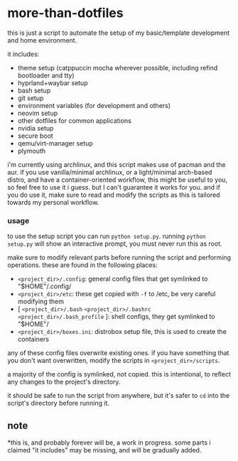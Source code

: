 # more-than-dotfiles

this is just a script to automate the setup of my basic/template development and home environment.

it includes:
- theme setup (catppuccin mocha wherever possible, including refind bootloader and tty)
- hyprland+waybar setup
- bash setup
- git setup
- environment variables (for development and others)
- neovim setup
- other dotfiles for common applications
- nvidia setup
- secure boot
- qemu/virt-manager setup
- plymouth

i'm currently using archlinux, and this script makes use of pacman and the aur.
if you use vanilla/minimal archlinux, or a light/minimal arch-based distro,
and have a container-oriented workflow, this might be useful to you, so feel free to use it i guess.
but I can't guarantee it works for you. and if you do use it, make sure to read and modify the scripts 
as this is tailored towards my personal workflow.

### usage

to use the setup script you can run `python setup.py`.
running `python setup.py` will show an interactive prompt, you must never run this as root.

make sure to modify relevant parts before running the script and performing operations.
these are found in the following places:

- `<project_dir>/.config`: general config files that get symlinked to "$HOME"/.config/
- `<project_dir>/etc`: these get copied with `-f` to /etc, be very careful modifying them
- [ `<project_dir>/.bash` `<project_dir>/.bashrc` `<project_dir>/.bash_profile` ]: shell configs, they get symlinked to "$HOME"/
- `<project_dir>/boxes.ini`: distrobox setup file, this is used to create the containers

any of these config files overwrite existing ones.
if you have something that you don't want overwritten, modify the scripts in `<project_dir>/scripts`.

a majority of the config is symlinked, not copied.
this is intentional, to reflect any changes to the project's directory.

it should be safe to run the script from anywhere, but it's safer to `cd` into the script's directory before running it.

## note
*this is, and probably forever will be, a work in progress.
some parts i claimed "it includes" may be missing, and will be gradually added.
